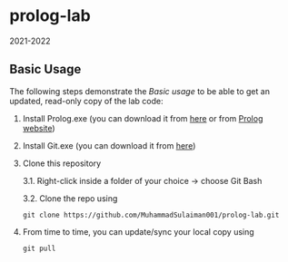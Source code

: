 # prolog-lab 

2021-2022

## Basic Usage

The following steps demonstrate the *Basic usage* to be able to get an updated, read-only copy of the lab code:

1. Install Prolog.exe (you can download it from [here](res/swipl-8.4.2-1.x64.exe) or from [Prolog website](https://www.swi-prolog.org/download/stable))

2. Install Git.exe (you can download it from [here](https://git-scm.com/downloads))

3. Clone this repository

    3.1. Right-click inside a folder of your choice -> choose Git Bash
    
    3.2. Clone the repo using

    ```
    git clone https://github.com/MuhammadSulaiman001/prolog-lab.git
    ```

4. From time to time, you can update/sync your local copy using

    ```
    git pull
    ```
